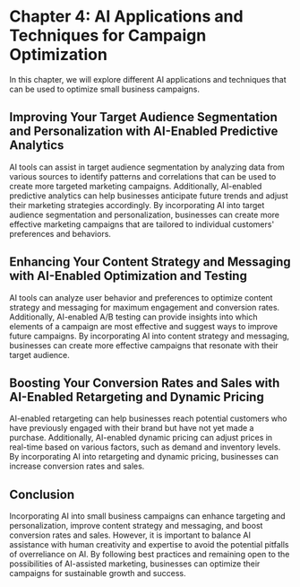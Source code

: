 Chapter 4: AI Applications and Techniques for Campaign Optimization
===================================================================

In this chapter, we will explore different AI applications and techniques that can be used to optimize small business campaigns.

Improving Your Target Audience Segmentation and Personalization with AI-Enabled Predictive Analytics
----------------------------------------------------------------------------------------------------

AI tools can assist in target audience segmentation by analyzing data from various sources to identify patterns and correlations that can be used to create more targeted marketing campaigns. Additionally, AI-enabled predictive analytics can help businesses anticipate future trends and adjust their marketing strategies accordingly. By incorporating AI into target audience segmentation and personalization, businesses can create more effective marketing campaigns that are tailored to individual customers' preferences and behaviors.

Enhancing Your Content Strategy and Messaging with AI-Enabled Optimization and Testing
--------------------------------------------------------------------------------------

AI tools can analyze user behavior and preferences to optimize content strategy and messaging for maximum engagement and conversion rates. Additionally, AI-enabled A/B testing can provide insights into which elements of a campaign are most effective and suggest ways to improve future campaigns. By incorporating AI into content strategy and messaging, businesses can create more effective campaigns that resonate with their target audience.

Boosting Your Conversion Rates and Sales with AI-Enabled Retargeting and Dynamic Pricing
----------------------------------------------------------------------------------------

AI-enabled retargeting can help businesses reach potential customers who have previously engaged with their brand but have not yet made a purchase. Additionally, AI-enabled dynamic pricing can adjust prices in real-time based on various factors, such as demand and inventory levels. By incorporating AI into retargeting and dynamic pricing, businesses can increase conversion rates and sales.

Conclusion
----------

Incorporating AI into small business campaigns can enhance targeting and personalization, improve content strategy and messaging, and boost conversion rates and sales. However, it is important to balance AI assistance with human creativity and expertise to avoid the potential pitfalls of overreliance on AI. By following best practices and remaining open to the possibilities of AI-assisted marketing, businesses can optimize their campaigns for sustainable growth and success.


